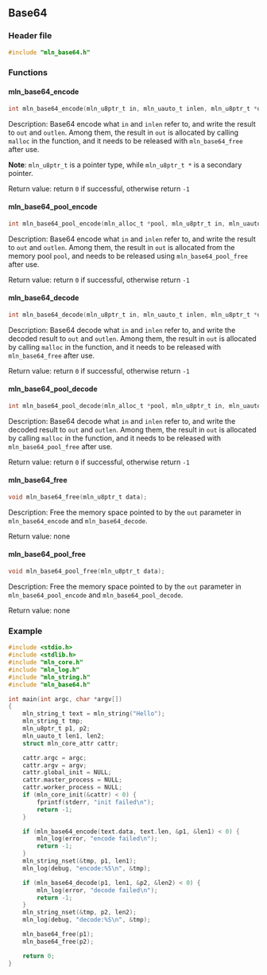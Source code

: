 ## Base64



### Header file

```c
#include "mln_base64.h"
```



### Functions



#### mln_base64_encode

```c
int mln_base64_encode(mln_u8ptr_t in, mln_uauto_t inlen, mln_u8ptr_t *out, mln_uauto_t *outlen);
```

Description: Base64 encode what `in` and `inlen` refer to, and write the result to `out` and `outlen`. Among them, the result in `out` is allocated by calling `malloc` in the function, and it needs to be released with `mln_base64_free` after use.

**Note**: `mln_u8ptr_t` is a pointer type, while `mln_u8ptr_t *` is a secondary pointer.

Return value: return `0` if successful, otherwise return `-1`



#### mln_base64_pool_encode

```c
int mln_base64_pool_encode(mln_alloc_t *pool, mln_u8ptr_t in, mln_uauto_t inlen, mln_u8ptr_t *out, mln_uauto_t *outlen);
```

Description: Base64 encode what `in` and `inlen` refer to, and write the result to `out` and `outlen`. Among them, the result in `out` is allocated from the memory pool `pool`, and needs to be released using `mln_base64_pool_free` after use.

Return value: return `0` if successful, otherwise return `-1`



#### mln_base64_decode

```c
int mln_base64_decode(mln_u8ptr_t in, mln_uauto_t inlen, mln_u8ptr_t *out, mln_uauto_t *outlen);
```

Description: Base64 decode what `in` and `inlen` refer to, and write the decoded result to `out` and `outlen`. Among them, the result in `out` is allocated by calling `malloc` in the function, and it needs to be released with `mln_base64_free` after use.

Return value: return `0` if successful, otherwise return `-1`



#### mln_base64_pool_decode

```c
int mln_base64_pool_decode(mln_alloc_t *pool, mln_u8ptr_t in, mln_uauto_t inlen, mln_u8ptr_t *out, mln_uauto_t *outlen);
```

Description: Base64 decode what `in` and `inlen` refer to, and write the decoded result to `out` and `outlen`. Among them, the result in `out` is allocated by calling `malloc` in the function, and it needs to be released with `mln_base64_pool_free` after use.

Return value: return `0` if successful, otherwise return `-1`



#### mln_base64_free

```c
void mln_base64_free(mln_u8ptr_t data);
```

Description: Free the memory space pointed to by the `out` parameter in `mln_base64_encode` and `mln_base64_decode`.

Return value: none



#### mln_base64_pool_free

```c
void mln_base64_pool_free(mln_u8ptr_t data);
```

Description: Free the memory space pointed to by the `out` parameter in `mln_base64_pool_encode` and `mln_base64_pool_decode`.

Return value: none



### Example

```c
#include <stdio.h>
#include <stdlib.h>
#include "mln_core.h"
#include "mln_log.h"
#include "mln_string.h"
#include "mln_base64.h"

int main(int argc, char *argv[])
{
    mln_string_t text = mln_string("Hello");
    mln_string_t tmp;
    mln_u8ptr_t p1, p2;
    mln_uauto_t len1, len2;
    struct mln_core_attr cattr;

    cattr.argc = argc;
    cattr.argv = argv;
    cattr.global_init = NULL;
    cattr.master_process = NULL;
    cattr.worker_process = NULL;
    if (mln_core_init(&cattr) < 0) {
        fprintf(stderr, "init failed\n");
        return -1;
    }

    if (mln_base64_encode(text.data, text.len, &p1, &len1) < 0) {
        mln_log(error, "encode failed\n");
        return -1;
    }
    mln_string_nset(&tmp, p1, len1);
    mln_log(debug, "encode:%S\n", &tmp);

    if (mln_base64_decode(p1, len1, &p2, &len2) < 0) {
        mln_log(error, "decode failed\n");
        return -1;
    }
    mln_string_nset(&tmp, p2, len2);
    mln_log(debug, "decode:%S\n", &tmp);

    mln_base64_free(p1);
    mln_base64_free(p2);

    return 0;
}
```

